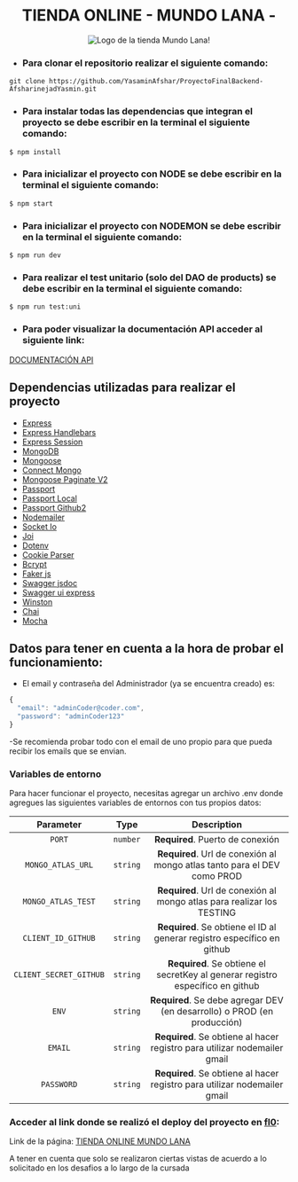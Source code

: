 <h1 align="center">TIENDA ONLINE - MUNDO LANA -</h1>
<p align="center">
  <img src="https://res.cloudinary.com/dsrdpgpzy/image/upload/v1676769670/MULTIMEDIA/logo_gloprt.png" alt="Logo de la tienda Mundo Lana!">
</p>

- ### Para clonar el repositorio realizar el siguiente comando:
```
git clone https://github.com/YasaminAfshar/ProyectoFinalBackend-AfsharinejadYasmin.git
```

- ### Para instalar todas las dependencias que integran el proyecto se debe escribir en la terminal el siguiente comando:
`$ npm install`

- ### Para inicializar el proyecto con NODE se debe escribir en la terminal el siguiente comando:
`$ npm start`

- ### Para inicializar el proyecto con NODEMON se debe escribir en la terminal el siguiente comando:
`$ npm run dev`

- ### Para realizar el test unitario (solo del DAO de products) se debe escribir en la terminal el siguiente comando:
`$ npm run test:uni`

- ### Para poder visualizar la documentación API acceder al siguiente link:
[DOCUMENTACIÓN API](http://localhost:8080/docs/)


## Dependencias utilizadas para realizar el proyecto

- [Express](https://www.npmjs.com/package/express)
- [Express Handlebars](https://www.npmjs.com/package/express-handlebars)
- [Express Session](https://www.npmjs.com/package/express-session)
- [MongoDB](https://www.mongodb.com/es)
- [Mongoose](https://www.npmjs.com/package/mongoose)
- [Connect Mongo](https://www.npmjs.com/package/connect-mongo)
- [Mongoose Paginate V2](https://www.npmjs.com/package/mongoose-paginate-v2)
- [Passport](https://www.npmjs.com/package/passport)
- [Passport Local](https://www.npmjs.com/package/passport-local)
- [Passport Github2](https://www.passportjs.org/packages/passport-github2/)
- [Nodemailer](https://www.npmjs.com/package/nodemailer)
- [Socket Io](https://www.npmjs.com/package/socket.io)
- [Joi](https://www.npmjs.com/package/joi)
- [Dotenv](https://www.npmjs.com/package/dotenv)
- [Cookie Parser](https://www.npmjs.com/package/cookie-parser)
- [Bcrypt](https://www.npmjs.com/package/bcrypt)
- [Faker js](https://www.npmjs.com/package/@faker-js/faker)
- [Swagger jsdoc](https://www.npmjs.com/package/swagger-jsdoc)
- [Swagger ui express](https://www.npmjs.com/package/swagger-ui-express)
- [Winston](https://www.npmjs.com/package/winston)
- [Chai](https://www.npmjs.com/package/chai)
- [Mocha](https://www.npmjs.com/package/mocha)

## Datos para tener en cuenta a la hora de probar el funcionamiento:

- El email y contraseña del Administrador (ya se encuentra creado) es: 

```javascript
{
  "email": "adminCoder@coder.com",
  "password": "adminCoder123"
}
```
-Se recomienda probar todo con el email de uno propio para que pueda recibir los emails que se envian.

### Variables de entorno

Para hacer funcionar el proyecto, necesitas agregar un archivo .env donde agregues las siguientes variables de entornos con tus propios datos:


| Parameter                 | Type     | Description                                                                     |
| :-----------------------: | :------: | :-----------------------------------------------------------------------------: |
| `PORT`                    | `number` | **Required**. Puerto de conexión                                                |
| `MONGO_ATLAS_URL`         | `string` | **Required**. Url de conexión al mongo atlas tanto para el DEV como PROD        |
| `MONGO_ATLAS_TEST`        | `string` | **Required**. Url de conexión al mongo atlas para realizar los TESTING          |
| `CLIENT_ID_GITHUB`        | `string` | **Required**. Se obtiene el ID al generar registro específico en github         |
| `CLIENT_SECRET_GITHUB`    | `string` | **Required**. Se obtiene el secretKey al generar registro específico en github  |
| `ENV`                     | `string` | **Required**. Se debe agregar DEV (en desarrollo) o PROD (en producción)        |
| `EMAIL`                   | `string` | **Required**. Se obtiene al hacer registro para utilizar nodemailer gmail       |
| `PASSWORD`                | `string` | **Required**. Se obtiene al hacer registro para utilizar nodemailer gmail       |


### Acceder al link donde se realizó el deploy del proyecto en [fl0](https://app.fl0.com/):

Link de la página: [TIENDA ONLINE MUNDO LANA](https://tienda-mundolana-dev.fl0.io/views/login)

A tener en cuenta que solo se realizaron ciertas vistas de acuerdo a lo solicitado en los desafios a lo largo de la cursada
